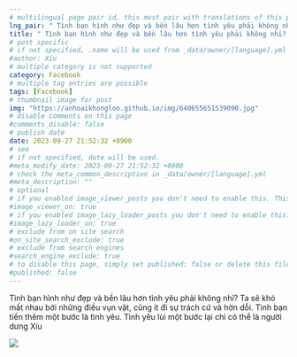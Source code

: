 ```yaml
---
# multilingual page pair id, this must pair with translations of this page. (This name must be unique)
lng_pair: " Tình bạn hình như đẹp và bền lâu hơn tình yêu phải không nhỉ?  "
title: " Tình bạn hình như đẹp và bền lâu hơn tình yêu phải không nhỉ?  "
# post specific
# if not specified, .name will be used from _data/owner/[language].yml
#author: Xíu
# multiple category is not supported
category: Facebook
# multiple tag entries are possible
tags: [Facebook]
# thumbnail image for post
img: "https://anhoaikhonglon.github.io/img/640655651539090.jpg"
# disable comments on this page
#comments_disable: false
# publish date
date: 2023-09-27 21:52:32 +0900
# seo
# if not specified, date will be used.
#meta_modify_date: 2023-09-27 21:52:32 +0900
# check the meta_common_description in _data/owner/[language].yml
#meta_description: ""
# optional
# if you enabled image_viewer_posts you don't need to enable this. This is only if image_viewer_posts = false
#image_viewer_on: true
# if you enabled image_lazy_loader_posts you don't need to enable this. This is only if image_lazy_loader_posts = false
#image_lazy_loader_on: true
# exclude from on site search
#on_site_search_exclude: true
# exclude from search engines
#search_engine_exclude: true
# to disable this page, simply set published: false or delete this file
#published: false
---
```

Tình bạn hình như đẹp và bền lâu hơn tình yêu phải không nhỉ? Ta sẽ khó mất nhau bởi những điều vụn vặt, cũng ít đi sự trách cứ và hờn dỗi. 
Tình bạn tiến thêm một bước là tình yêu.
Tình yêu lùi một bước lại chỉ có thể là người dưng
Xíu
<!-- outline-end -->
<img src= "https://anhoaikhonglon.github.io/img/640655651539090.jpg">